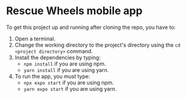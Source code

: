 # Rescue Wheels mobile app
To get this project up and running after cloning the repo, you have to:

1. Open a terminal.
2. Change the working directory to the project's directory using the `cd <project directory>` command.
3. Install the dependencies by typing:
   - `npm install` if you are using npm.
   - `yarn install` if you are using yarn.
4. To run the app, you must type:
   - `npx expo start` if you are using npm.
   - `yarn expo start` if you are using yarn.
